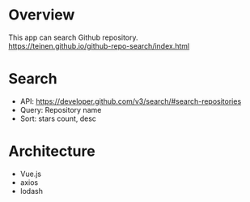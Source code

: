 # Overview
This app can search Github repository.  
https://teinen.github.io/github-repo-search/index.html

# Search
* API: https://developer.github.com/v3/search/#search-repositories
* Query: Repository name
* Sort: stars count, desc

# Architecture
* Vue.js
* axios
* lodash
